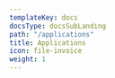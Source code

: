 ```yaml
---
templateKey: docs
docsType: docsSubLanding
path: "/applications"
title: Applications
icon: file-invoice
weight: 1
---
```

